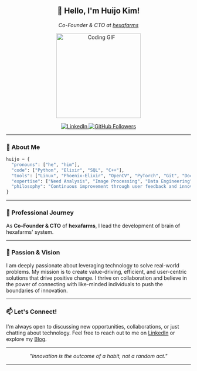 <h2 align="center">👋 Hello, I'm Huijo Kim!</h2>
<p align="center">
  <em>Co-Founder & CTO at <a href="https://www.hexafarms.com" target="_blank">hexafarms</a></em>
</p>

<p align="center">
  <img src="https://media.giphy.com/media/bAQH7WXKqtIBrPs7sR/giphy.gif" width="230" alt="Coding GIF">
</p>

<p align="center">
  <a href="https://www.linkedin.com/in/khj17/" target="_blank">
    <img src="https://img.shields.io/badge/LinkedIn-huijokim-blue?style=flat-square&logo=linkedin" alt="LinkedIn">
  </a>
  <a href="https://github.com/ccomkhj" target="_blank">
    <img src="https://img.shields.io/github/followers/ccomkhj?label=Follow&style=social" alt="GitHub Followers">
  </a>
</p>

---

### 🚀 About Me

```python
huijo = {
  "pronouns": ["he", "him"],
  "code": ["Python", "Elixir", "SQL", "C++"],
  "tools": ["Linux", "Phoenix-Elixir", "OpenCV", "PyTorch", "Git", "Docker (Swarm)", "AWS", "Airflow", "FastAPI", "MLflow", "ROS2"],
  "expertise": ["Need Analysis", "Image Processing", "Data Engineering", "Backend Development", "SLAM", "Photogrammetry", "Cloud-Server Management", "MQTT", "LLM"],
  "philosophy": "Continuous improvement through user feedback and innovation."
}
```

---

### 💼 Professional Journey

As **Co-Founder & CTO** of **hexafarms**, I lead the development of brain of hexafarms' system.

---

### 🌟 Passion & Vision

I am deeply passionate about leveraging technology to solve real-world problems. My mission is to create value-driving, efficient, and user-centric solutions that drive positive change. I thrive on collaboration and believe in the power of connecting with like-minded individuals to push the boundaries of innovation.

---

### 📫 Let's Connect!

I'm always open to discussing new opportunities, collaborations, or just chatting about technology. Feel free to reach out to me on [LinkedIn](https://www.linkedin.com/in/khj17/) or explore my [Blog](https://ccomkhj.github.io).

---

<p align="center">
  <em>"Innovation is the outcome of a habit, not a random act."</em>
</p>

---
